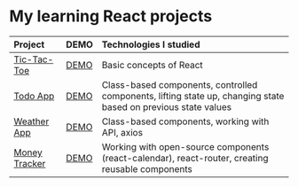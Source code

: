 # My learning React projects

| Project     | DEMO | Technologies I studied |
| :--- | :--- | :--- |
| [Tic-Tac-Toe](https://github.com/MaxStupnitskyi/learning-React/tree/master/tic-tac-toe) | [DEMO](https://maxstupnitskyi.github.io/learning-React/tic-tac-toe/) | Basic concepts of React |
|[Todo App](https://github.com/MaxStupnitskyi/learning-React/tree/master/todo)| [DEMO](https://maxstupnitskyi.github.io/learning-React/todo/) |Class-based components, controlled components, lifting state up, changing state based on previous state values|
|[Weather App](https://github.com/MaxStupnitskyi/learning-React/tree/master/weather)| [DEMO](https://maxstupnitskyi.github.io/learning-React/weather/) |Class-based components, working with API, axios|
|[Money Tracker](https://github.com/MaxStupnitskyi/learning-React/tree/master/money)|[DEMO](https://maxstupnitskyi.github.io/learning-React/money/)| Working with open-source components (react-calendar), react-router, creating reusable components |